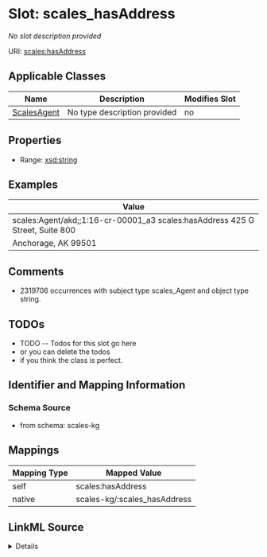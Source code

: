 

# Slot: scales_hasAddress


_No slot description provided_





URI: [scales:hasAddress](http://schemas.scales-okn.org/rdf/scales#hasAddress)



<!-- no inheritance hierarchy -->





## Applicable Classes

| Name | Description | Modifies Slot |
| --- | --- | --- |
| [ScalesAgent](../classes/ScalesAgent.md) | No type description provided |  no  |







## Properties

* Range: [xsd:string](http://www.w3.org/2001/XMLSchema#string)






## Examples

| Value |
| --- |
| scales:Agent/akd;;1:16-cr-00001_a3 scales:hasAddress 425 G Street, Suite 800
Anchorage, AK 99501 |

## Comments

* 2319706 occurrences with subject type scales_Agent and object type string.

## TODOs

* TODO -- Todos for this slot go here
* or you can delete the todos
* if you think the class is perfect.

## Identifier and Mapping Information







### Schema Source


* from schema: scales-kg




## Mappings

| Mapping Type | Mapped Value |
| ---  | ---  |
| self | scales:hasAddress |
| native | scales-kg/:scales_hasAddress |




## LinkML Source

<details>
```yaml
name: scales_hasAddress
description: No slot description provided
todos:
- TODO -- Todos for this slot go here
- or you can delete the todos
- if you think the class is perfect.
comments:
- 2319706 occurrences with subject type scales_Agent and object type string.
examples:
- value: 'scales:Agent/akd;;1:16-cr-00001_a3 scales:hasAddress 425 G Street, Suite
    800

    Anchorage, AK 99501'
from_schema: scales-kg
rank: 1000
slot_uri: scales:hasAddress
alias: scales_hasAddress
domain_of:
- scales_Agent
range: string

```
</details>